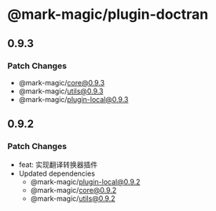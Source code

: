 # @mark-magic/plugin-doctran

## 0.9.3

### Patch Changes

- @mark-magic/core@0.9.3
- @mark-magic/utils@0.9.3
- @mark-magic/plugin-local@0.9.3

## 0.9.2

### Patch Changes

- feat: 实现翻译转换器插件
- Updated dependencies
  - @mark-magic/plugin-local@0.9.2
  - @mark-magic/core@0.9.2
  - @mark-magic/utils@0.9.2
